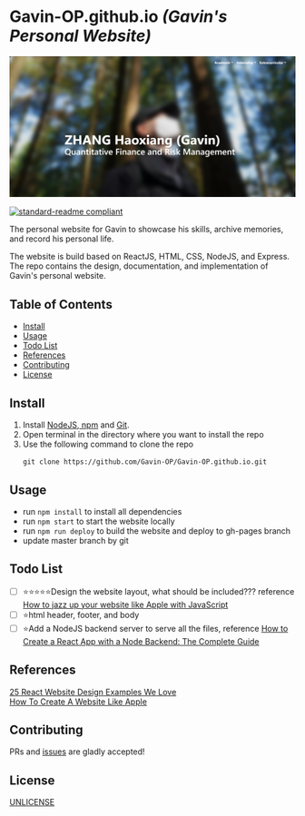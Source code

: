 # Gavin-OP.github.io _(Gavin's Personal Website)_

![Website Homepage](./public/image/sample_homepage.png)

[![standard-readme compliant](https://img.shields.io/badge/readme%20style-standard-brightgreen.svg?style=flat-square)](https://github.com/RichardLitt/standard-readme)

The personal website for Gavin to showcase his skills, archive memories, and record his personal life.  

The website is build based on ReactJS, HTML, CSS, NodeJS, and Express. The repo contains the design, documentation, and implementation of Gavin's personal website. 

## Table of Contents
- [Install](#install)  
- [Usage](#usage)
- [Todo List](#todo-list)
- [References](#references)
- [Contributing](#contributing)
- [License](#license)  

## Install  

1. Install [NodeJS, npm](https://nodejs.org/en/download) and [Git](https://git-scm.com/downloads).
2. Open terminal in the directory where you want to install the repo
3. Use the following command to clone the repo
   ```shell
   git clone https://github.com/Gavin-OP/Gavin-OP.github.io.git
   ```
## Usage

- run `npm install` to install all dependencies
- run `npm start` to start the website locally  
- run `npm run deploy` to build the website and deploy to gh-pages branch  
- update master branch by git

## Todo List
- [ ] ⭐⭐⭐⭐⭐Design the website layout, what should be included??? reference [How to jazz up your website like Apple with JavaScript](https://medium.com/geekculture/how-to-jazz-up-your-website-like-apple-with-javascript-eed2bf227fec)
- [ ] ⭐html header, footer, and body
- [ ] ⭐Add a NodeJS backend server to serve all the files, reference [How to Create a React App with a Node Backend: The Complete Guide](https://www.freecodecamp.org/news/how-to-create-a-react-app-with-a-node-backend-the-complete-guide/)

## References

[25 React Website Design Examples We Love](https://blog.hubspot.com/website/react-websites-examples)  
[How To Create A Website Like Apple](https://internetdevels.com/blog/how-to-create-a-website-like-apple)

## Contributing

PRs and [issues](https://github.com/Gavin-OP/Gavin-OP.github.io/issues) are gladly accepted!  

## License  

[UNLICENSE](./LICENSE)
